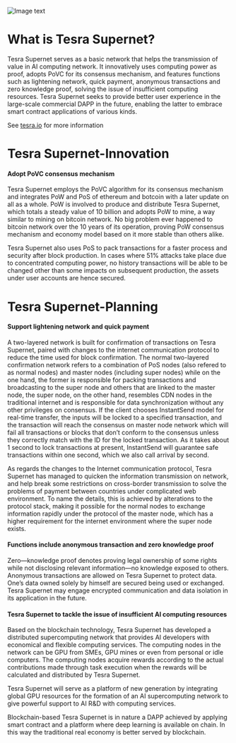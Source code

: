 ![Image text](https://github.com/TesraSupernet/TesraSupernet/blob/master/tesrasupernetlogo.png)

What is Tesra Supernet?
=====================================
Tesra Supernet serves as a basic network that helps the transmission of value in AI computing network. It innovatively uses computing power as proof, adopts PoVC for its consensus mechanism, and features functions such as lightening network, quick payment, anonymous transactions and zero knowledge proof, solving the issue of insufficient computing resources. Tesra Supernet seeks to provide better user experience in the large-scale commercial DAPP in the future, enabling the latter to embrace smart contract applications of various kinds.<br/>

See [tesra.io](http://www.tesra.io) for more information
  
Tesra Supernet-Innovation
=====================================
#### Adopt PoVC consensus mechanism
Tesra Supernet employs the PoVC algorithm for its consensus mechanism and integrates PoW and PoS of  ethereum and botcoin with a later update on all as a whole. PoW is involved to produce and distribute Tesra Supernet, which totals a steady value of 10 billion and adopts PoW to mine, a way similar to mining on bitcoin network. No big problem ever happened to bitcoin network over the 10 years of its operation, proving PoW consensus mechanism and economy model based on it more stable than others alike.<br/>

Tesra Supernet also uses PoS to pack transactions for a faster process and security after block production. In cases where 51% attacks take place due to concentrated computing power, no history transactions will be able to be  changed other than some impacts on subsequent production, the assets under user accounts are hence secured.

Tesra Supernet-Planning
=====================================
#### Support lightening network and quick payment
A two-layered network is built for confirmation of transactions on Tesra Supernet, paired with changes to the internet communication protocol to reduce the time used for block confirmation. The normal two-layered confirmation network refers to a combination of PoS nodes (also refered to as normal nodes) and master nodes (including super nodes) while on the one hand, the former is responsible for packing transactions and broadcasting to the super node and others that are linked to the master node, the super node, on the other hand, resembles CDN nodes in the traditional internet and is responsible for data synchronization without any other privileges on consensus. If the client chooses InstantSend model for real-time transfer, the inputs will be locked to a specified transaction, and the transaction will reach the consensus on master node network which will fail all transactions or blocks that don’t conform to the consensus unless they correctly match with the ID for the locked transaction. As it takes about 1 second to lock transactions at present, InstantSend will guarantee safe transactions within one second, which we also call arrival by second.<br/>

As regards the changes to the Internet communication protocol, Tesra Supernet has managed to quicken the information transmission on network, and help break some restrictions on cross-border transmission to solve the problems of payment between countries under complicated web environment. To name the details, this is achieved by alterations to the protocol stack, making it possible for the normal nodes to exchange information rapidly under the protocol of the master node, which has a higher requirement for the internet environment where the super node exists.

#### Functions include anonymous transaction and zero knowledge proof
Zero—knowledge proof denotes proving legal ownership of some rights while not disclosing relevant information—no knowledge exposed to others. Anonymous transactions are allowed on Tesra Supernet to protect data. One’s data owned solely by himself are secured being used or exchanged. Tesra Supernet may engage encrypted communication and data isolation in its application in the future.<br/>

#### Tesra Supernet to tackle the issue of insufficient AI computing resources
Based on the blockchain technology, Tesra Supernet has developed a distributed supercomputing network that provides AI developers with economical and flexible computing services. The computing nodes in the network can be GPU from SMEs, GPU mines or even from personal or idle computers. The computing nodes acquire rewards according to the actual contributions made through task execution when the rewards will be calculated and distributed by Tesra Supernet.<br/>

Tesra Supernet will serve as a platform of new generation by integrating global GPU resources for the formation of an AI supercomputing network to give powerful support to AI R&D with computing services.<br/>

Blockchain-based Tesra Supernet is in nature a DAPP achieved by applying smart contract and a platform where deep learning is available on chain. In this way the traditional real economy is better served by blockchain.
